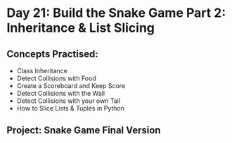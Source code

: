 # Day 21: Build the Snake Game Part 2: Inheritance & List Slicing

## Concepts Practised:

- Class Inheritance
- Detect Collisions with Food
- Create a Scoreboard and Keep Score
- Detect Collisions with the Wall
- Detect Collisions with your own Tail
- How to Slice Lists & Tuples in Python

## Project: Snake Game Final Version